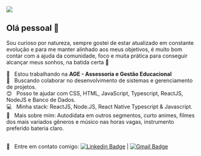 <img width="auto" src="https://github.com/eloilsondosanjos/banner/blob/master/Fundo%20virtual%20para%20Zoom%20verde%20neon%20e%20preto%20sobre%20tecnologia.gif">

## Olá pessoal :wave:

Sou curioso por natureza, sempre gostei de estar atualizado em constante evolução e para me manter alinhado aos meus objetivos, é muito bom contar com a ajuda da comunidade, foco e muita prática para conseguir alcançar meus sonhos, na batida certa 🥁


 :office:  &nbsp; Estou trabalhando na **AGE - Assessoria e Gestão Educacional**
 <br/> :purple_heart: &nbsp; Buscando colaborar no desenvolvimento de sistemas e gerenciamento de projetos.
 <br/> :blush: &nbsp; Posso te ajudar com CSS, HTML, JavaScript, Typescript, ReactJS, NodeJS e Banco de Dados.
 <br/> :computer: &nbsp; Minha stack: ReactJS, Node.JS, React Native Typescript & Javascript.
 <br/> 💬  &nbsp; Mais sobre mim: Autodidata em outros segmentos, curto animes, filmes dos mais variados gêneros e músico nas horas vagas, instrumento preferido bateria claro.
 
 <br/> :e-mail: &nbsp; Entre em contato comigo: [![Linkedin Badge](https://img.shields.io/badge/-EloilsondosAnjos-blue?style=flat-square&logo=Linkedin&logoColor=white&link=www.linkedin.com/in/eloilsondosanjosrocha/)](www.linkedin.com/in/eloilsondosanjosrocha/) 
| 
[![Gmail Badge](https://img.shields.io/badge/-eloilson.ageedu@gmail.com-c14438?style=flat-square&logo=Gmail&logoColor=white&link=mailto:eloilson.ageedu@gmail.com)](mailto:eloilson.ageedu@gmail.com)
